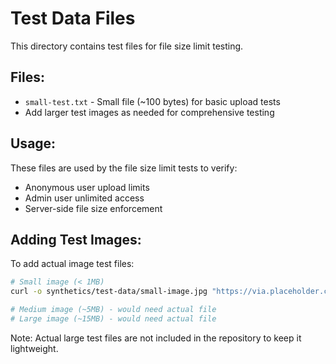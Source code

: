 # Test Data Files

This directory contains test files for file size limit testing.

## Files:
- `small-test.txt` - Small file (~100 bytes) for basic upload tests
- Add larger test images as needed for comprehensive testing

## Usage:
These files are used by the file size limit tests to verify:
- Anonymous user upload limits
- Admin user unlimited access
- Server-side file size enforcement

## Adding Test Images:
To add actual image test files:
```bash
# Small image (< 1MB)
curl -o synthetics/test-data/small-image.jpg "https://via.placeholder.com/800x600.jpg"

# Medium image (~5MB) - would need actual file
# Large image (~15MB) - would need actual file
```

Note: Actual large test files are not included in the repository to keep it lightweight.